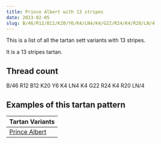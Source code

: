 ```yaml
---
title: Prince Albert with 13 stripes
date: 2023-02-05
slug: B/46/R12/B12/K20/Y6/K4/LN4/K4/G22/R24/K4/R20/LN/4
---
```

This is a list of all the tartan sett variants with 13 stripes.

It is a 13 stripes tartan.


## Thread count
B/46 R12 B12 K20 Y6 K4 LN4 K4 G22 R24 K4 R20 LN/4

## Examples of this tartan pattern

| Tartan Variants |
|---------------|
| [Prince Albert](/variants/b/46/r12/b12/k20/y6/k4/ln4/k4/g22/r24/k4/r20/ln/4-b304080-g008000-k000000-lne0e0e0-rc00000-yf0c000)||
